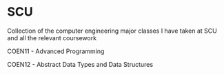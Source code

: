 # SCU
Collection of the computer engineering major classes I have taken at SCU and all the relevant coursework

COEN11 - Advanced Programming

COEN12 - Abstract Data Types and Data Structures
